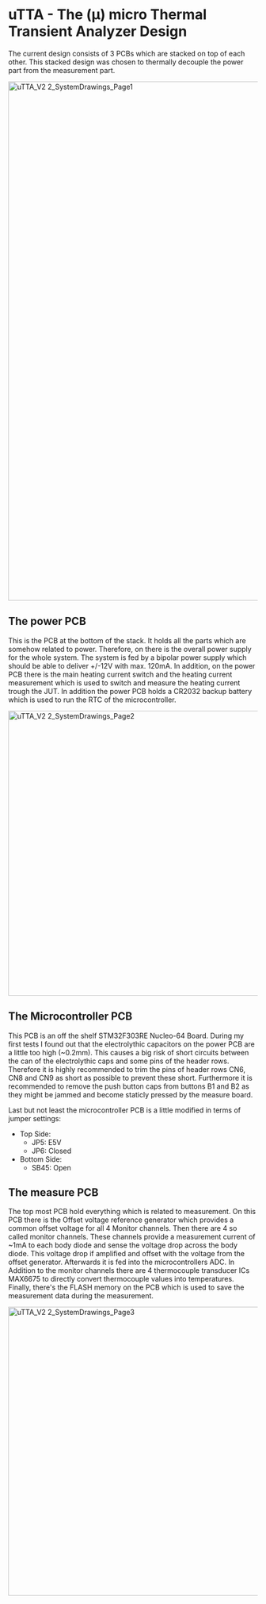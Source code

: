 # uTTA - The  (µ) micro Thermal Transient Analyzer Design

The current design consists of 3 PCBs which are stacked on top of each other. This stacked design was chosen to thermally decouple the power part from the measurement part.

<img width="1408" height="1046" alt="uTTA_V2 2_SystemDrawings_Page1" src="https://github.com/user-attachments/assets/103903f8-8b2c-4764-a333-18bfa84fe938" />



## The power PCB
This is the PCB at the bottom of the stack. It holds all the parts which are somehow related to power. Therefore, on there is the overall power supply for the whole system. The system is fed by a bipolar power supply which should be able to deliver +/-12V with max. 120mA. In addition, on the power PCB there is the main heating current switch and the heating current measurement which is used to switch and measure the heating current trough the JUT. In addition the power PCB holds a CR2032 backup battery which is used to run the RTC of the microcontroller.


<img width="1641" height="574" alt="uTTA_V2 2_SystemDrawings_Page2" src="https://github.com/user-attachments/assets/c1c7bde4-3c0a-4273-a3c6-263895bcb990" />



## The Microcontroller PCB
This PCB is an off the shelf STM32F303RE Nucleo-64 Board. During my first tests I found out that the electrolythic capacitors on the power PCB are a little too high (~0.2mm). This causes a big risk of short circuits between the can of the electrolythic caps and some pins of the header rows. Therefore it is highly recommended to trim the pins of header rows CN6, CN8 and CN9 as short as possible to prevent these short. Furthermore it is recommended to remove the push button caps from buttons B1 and B2 as they might be jammed and become staticly pressed by the measure board.

Last but not least the microcontroller PCB is a little modified in terms of jumper settings: 

- Top Side:
  - JP5: E5V
  - JP6: Closed
- Bottom Side:
  - SB45: Open


## The measure PCB
The top most PCB hold everything which is related to measurement. On this PCB there is the Offset voltage reference generator which provides a common offset voltage for all 4 Monitor channels. Then there are 4 so called monitor channels. These channels provide a measurement current of ~1mA to each body diode and sense the voltage drop across the body diode. This voltage drop if amplified and offset with the voltage from the offset generator. Afterwards it is fed into the microcontrollers ADC. In Addition to the monitor channels there are 4 thermocouple transducer ICs MAX6675 to directly convert thermocouple values into temperatures. Finally, there's the FLASH memory on the PCB which is used to save the measurement data during the measurement.

<img width="1033" height="582" alt="uTTA_V2 2_SystemDrawings_Page3" src="https://github.com/user-attachments/assets/7f852e44-2fc2-4dfa-8d1d-a0c6de6b47e5" />



